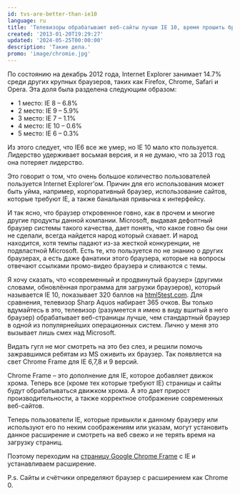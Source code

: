 ```yaml
---
id: tvs-are-better-than-ie10
language: ru
title: 'Телевизоры обрабатывают веб-сайты лучше IE 10, время прошить браузер'
created: '2013-01-20T19:29:27'
updated: '2024-05-25T00:00:00'
description: 'Такие дела.'
promo: 'image/chromie.jpg'
---
```


По состоянию на декабрь 2012 года, Internet Explorer занимает 14.7% среди других
крупных браузеров, таких как Firefox, Chrome, Safari и Opera. Эта доля была
разделена следующим образом:

- 1 место: IE 8 – 6.8%
- 2 место: IE 9 – 5.9%
- 3 место: IE 7 – 1.1%
- 4 место: IE 10 – 0.6%
- 5 место: IE 6 – 0.3%

Из этого следует, что IE6 все же умер, но IE 10 мало кто пользуется. Лидерство
удерживает восьмая версия, и я не думаю, что за 2013 год она потеряет лидерство.

Это говорит о том, что очень большое количество пользователей пользуется
Internet Explorer’ом. Причин для его использования может быть уйма, например,
корпоративный браузер, использование сайтов, которые требуют IE, а также
банальная привычка к интерфейсу.

И так ясно, что браузер откровенное говно, как в прочем и многие другие продукты
данной компании. Microsoft, выдавая дефолтный браузер системы такого качества,
дает понять, что какое говно бы они не сделали, всегда найдется народ который
схавает. И народ находится, хотя темпы падают из-за жесткой конкуренции, не
подвластной Microsoft. Есть те, кто пользуется по не знанию о других браузерах,
а есть даже фанатики этого браузера, которые на вопросы отвечают ссылками
промо-видео браузера и сливаются с темы.

Я хочу сказать, что «современный и продвинутый браузер» (другими словами,
обновлённая программа для загрузки браузеров), который называется IE 10,
показывает 320 баллов на [html5test.com](http://html5test.com). Для сравнения,
телевизор Sharp Aquos набирает 365 очков. Вы только вдумайтесь в это, телевизор
(разумеется я имею в виду вшитый в него браузер) обрабатывает веб-страницы
лучше, чем стандартный браузер в одной из популярнейших операционных систем.
Лично у меня это вызывает лишь смех над Microsoft.

Видать гугл не мог смотреть на это без слез, и решили помочь зажравшимся ребятам
из MS оживить их браузер. Так появляется на свет Chrome Frame для IE 6,7,8 и 9
версий.

Chrome Frame – это дополнение для IE, которое добавляет движок хрома. Теперь
все (кроме тех которые требуют IE) страницы и сайты будут обрабатываться движком
хрома. А это дает прирост производительности, а также корректное отображение
современных веб-сайтов.

Теперь пользователи IE, которые привыкли к данному браузеру или используют его
по неким соображениям или указам, могут установить данное расширение и смотреть
на веб свежо и не терять время на загрузку страниц.

Поэтому переходим
на [страницу Google Chrome Frame](http://www.google.com/chromeframe/?hl=ru&quickenable=true)
с IE и устанавливаем расширение.

P.s. Сайты и счётчики определяют браузер с расширением как Chrome 0.
